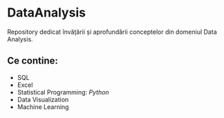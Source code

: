 # DataAnalysis
Repository dedicat învățării și aprofundării conceptelor din domeniul Data Analysis.

## Ce contine:
- SQL
- Excel
- Statistical Programming: *Python*
- Data Visualization
- Machine Learning
